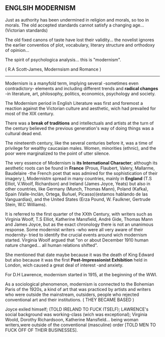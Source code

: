 ## ENGLSIH MODERNISM

Just as authority has been undermined in religion
and morals, so too in morals. The old accepted standards
cannot satisfy a changing age... (Victorian standards)

The old fixed canons of taste have lost their validity...
the novelist ignores the earlier conventios of plot, vocabulary,
literary structure and orthodoxy of opinion...

The spirit of psychologica analysis... this is "modernism".

( R.A Scott-James, Modernsism and Romance )

---


Modernism is a manyfold term, implying several -sometimes even contradictory- elements and including different trends and **radical changes** -in literature,
art, philosophy, politics, economics, psychology and society.

The Modernism period in English Literature was first and foremost a reaction against the Victorian culture and aesthetic, wich had prevailed for most of the XIX century.

There was a **break of traditions** and intellectuals and artists at the turn of the century believed the previous generation's way of doing things was a cultural dead end.

The nineteenth century, like the several centuries before it, was a time of privilege for wealthy caucasian males. Women, minorities (ethnic), and the poor were marginalized to the point of utter silence.

The very essence of Modernism is **its International Character**; although its aesthetic roots can be found in **France** (Prous, Flaubert, Valery, Mallarme, Baudelaire -the French poet that was admired for the sophistication of their imagery ), Modernistm spread in many countries, mainly in **England** (T.S Elliot, V.Woolf, Richardson) and Ireland (James Joyce, Yeats) but also in other countries, like Germany (Munch, Thomas Mann), Poland (Kafka), Spain (Valle-Inclán, Ortega, Buñuel, Picasso)(estamos hablando de las Vanguardias), and  the United States (Erza Pound, W. Faulkner, Gertrude Stein, W.C Williams).

It is referred to the first quarter of the XXth Century, with writers such as Virginia Woolf, T.S Elliot, Katherine Mansfield, André Gide, Thomas Mann and James Joyce, but as the exact chronology there is not an unanimous response. Some modernist writers -who were all very aware of their modernity- tried to identify the crucial events around wich modernism started. Virginia Woolf argued that "on or about December 1910 human nature changed... all human relations shifted".

She mentioned that date maybe because it was the death of King Edward but also because it was the first **Post-Impressionist Exhibition** held in London, wich caused a great deal of interest -and anxiety.

For D.H Lawrence, modernism started in 1915, at the beginning of the WWI.

As a sociological phenomenon, modernism is connected to the Bohemian Paris of the 1920s, a kind of art
that was practiced by artists and writers who were outside the mainstream, outsiders, people who rejected conventional art and their institutions. ( THEY BECAME BASED )

Joyce exiled himself; (TOLD IRELAND TO FUCK ITSELF); LAWRENCE's social background was working-class (wich was exceptional); Virginia Woold, Dorothy Richardsoon, Katherine Mansfield... being woman writers,were outside of the conventional (masculine) order [TOLD MEN TO FUCK OFF OF THEIR BUSINESSES].